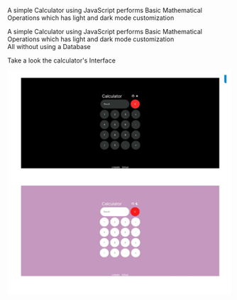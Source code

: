 A simple Calculator using JavaScript performs Basic Mathematical Operations which has light and dark mode customization 

A simple Calculator using JavaScript performs Basic Mathematical Operations which has light and dark mode customization<br>All without using a Database

Take a look the calculator's Interface


<img src="https://github.com/janarthanan7205/Calculator/blob/main/Calculator.jpg">
